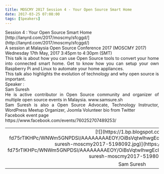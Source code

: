 ```yaml
---
title: MOSCMY 2017 Session 4 - Your Open Source Smart Home
date: 2017-03-25 07:08:00
tags: [Speakers]
---
```


<div style="text-align: justify;">Session 4 : Your Open Source Smart Home</div>

<div style="text-align: justify;">[http://lanyrd.com/2017/moscmy/sfcggd/](http://lanyrd.com/2017/moscmy/sfcggd/)</div>

<div style="text-align: justify;">A session at Malaysia Open Source Conference 2017 (MOSCMY 2017)</div>

<div style="text-align: justify;">Wednesday 17th May, 2017 3:45pm to 4:30pm (SMT)</div>

<div style="text-align: justify;">This talk is about how you can use Open Source tools to convert your home into connected smart home. Get to know how you can setup your own Raspberry Pi and Linux to automate your home appliances.</div>

<div style="text-align: justify;">This talk also highlights the evolution of technology and why open source is important.</div>

<div style="text-align: justify;">Speaker :</div>

<div style="text-align: justify;">Sam Suresh</div>

<div style="text-align: justify;">He is active contributor in Open Source community and organizer of multiple open source events in Malaysia. www.samsure.sh</div>

<div style="text-align: justify;">Sam Suresh is also a Open Source Advocate, Technology Instructor, WordPress Meetup Organizer, Joomla Volunteer bio from Twitter</div>

<div style="text-align: justify;">Facebook event page</div>

<div style="text-align: justify;">https://www.facebook.com/events/760252707489253/</div>

<table align="center" cellpadding="0" cellspacing="0" class="tr-caption-container" style="margin-left: auto; margin-right: auto; text-align: center;">

<tbody>

<tr>

<td style="text-align: center;">[![](https://1.bp.blogspot.com/-fd75rTlKHPc/WNWm5GNPDSI/AAAAAAAAEOY/OiBsVqtwIhwgEcIpI3NNupSq2gEhRAzJACLcB/s320/sam-suresh-moscmy2017-5198092.jpg)](https://1.bp.blogspot.com/-fd75rTlKHPc/WNWm5GNPDSI/AAAAAAAAEOY/OiBsVqtwIhwgEcIpI3NNupSq2gEhRAzJACLcB/s1600/sam-suresh-moscmy2017-5198092.jpg)</td>

</tr>

<tr>

<td class="tr-caption" style="text-align: center;">Sam Suresh</td>

</tr>

</tbody>

</table>
